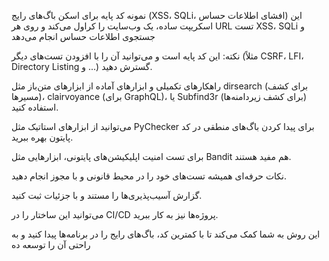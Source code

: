 نمونه کد پایه برای اسکن باگ‌های رایج (XSS، SQLi، افشای اطلاعات حساس) این اسکریپت ساده، یک وب‌سایت را کراول می‌کند و روی هر URL تست XSS، SQLi و جستجوی اطلاعات حساس انجام می‌دهد

نکته: این کد پایه است و می‌توانید آن را با افزودن تست‌های دیگر (مثلاً CSRF، LFI، Directory Listing و ...) گسترش دهید.

راهکارهای تکمیلی و ابزارهای آماده از ابزارهای متن‌باز مثل dirsearch (برای کشف مسیرها)، clairvoyance (برای GraphQL)، یا Subfind3r (برای کشف زیردامنه‌ها) استفاده کنید.

می‌توانید از ابزارهای استاتیک مثل PyChecker برای پیدا کردن باگ‌های منطقی در کد پایتون بهره ببرید.

برای تست امنیت اپلیکیشن‌های پایتونی، ابزارهایی مثل Bandit هم مفید هستند.

نکات حرفه‌ای همیشه تست‌های خود را در محیط قانونی و با مجوز انجام دهید.

گزارش آسیب‌پذیری‌ها را مستند و با جزئیات ثبت کنید.

می‌توانید این ساختار را در CI/CD پروژه‌ها نیز به کار ببرید.

این روش به شما کمک می‌کند تا با کمترین کد، باگ‌های رایج را در برنامه‌ها پیدا کنید و به راحتی آن را توسعه ده
